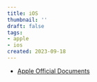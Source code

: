 ```yaml
---
title: iOS
thumbnail: ''
draft: false
tags:
- apple
- ios
created: 2023-09-18
---
```


* [Apple Official Documents](Apple%20Official%20Documents.md)
